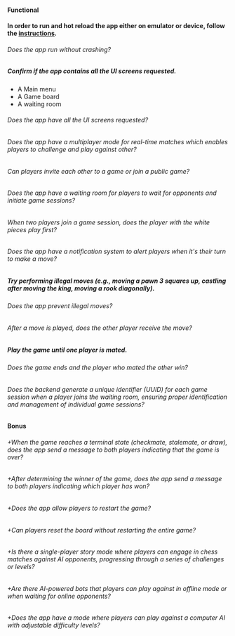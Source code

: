#### Functional

#### In order to run and hot reload the app either on emulator or device, follow the [instructions](https://docs.flutter.dev/get-started/test-drive?tab=androidstudio#run-the-app).

###### Does the app run without crashing?

##### Confirm if the app contains all the UI screens requested.

- A Main menu
- A Game board
- A waiting room

###### Does the app have all the UI screens requested?

###### Does the app have a multiplayer mode for real-time matches which enables players to challenge and play against other?

###### Can players invite each other to a game or join a public game?

###### Does the app have a waiting room for players to wait for opponents and initiate game sessions?

###### When two players join a game session, does the player with the white pieces play first?

###### Does the app have a notification system to alert players when it's their turn to make a move?

##### Try performing illegal moves (e.g., moving a pawn 3 squares up, castling after moving the king, moving a rook diagonally).

###### Does the app prevent illegal moves?

###### After a move is played, does the other player receive the move?

##### Play the game until one player is mated.

###### Does the game ends and the player who mated the other win?

###### Does the backend generate a unique identifier (UUID) for each game session when a player joins the waiting room, ensuring proper identification and management of individual game sessions?

#### Bonus

###### +When the game reaches a terminal state (checkmate, stalemate, or draw), does the app send a message to both players indicating that the game is over?

###### +After determining the winner of the game, does the app send a message to both players indicating which player has won?

###### +Does the app allow players to restart the game?

###### +Can players reset the board without restarting the entire game?

###### +Is there a single-player story mode where players can engage in chess matches against AI opponents, progressing through a series of challenges or levels?

###### +Are there AI-powered bots that players can play against in offline mode or when waiting for online opponents?

###### +Does the app have a mode where players can play against a computer AI with adjustable difficulty levels?

